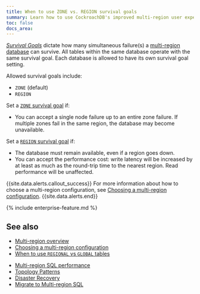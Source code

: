 ```yaml
---
title: When to use ZONE vs. REGION survival goals
summary: Learn how to use CockroachDB's improved multi-region user experience.
toc: false
docs_area: 
---
```


 [_Survival Goals_](multiregion-overview.html#survival-goals) dictate how many simultaneous failure(s) a [multi-region database](multiregion-overview.html) can survive.  All tables within the same database operate with the same survival goal. Each database is allowed to have its own survival goal setting.

Allowed survival goals include:

- `ZONE` (default)
- `REGION`

Set a [`ZONE` survival goal](multiregion-overview.html#surviving-zone-failures) if:

- You can accept a single node failure up to an entire zone failure. If multiple zones fail in the same region, the database may become unavailable.

Set a [`REGION` survival goal](multiregion-overview.html#surviving-region-failures) if:

- The database must remain available, even if a region goes down.
- You can accept the performance cost: write latency will be increased by at least as much as the round-trip time to the nearest region. Read performance will be unaffected.

{{site.data.alerts.callout_success}}
For more information about how to choose a multi-region configuration, see [Choosing a multi-region configuration](choosing-a-multi-region-configuration.html).
{{site.data.alerts.end}}

{% include enterprise-feature.md %}

## See also

+ [Multi-region overview](multiregion-overview.html)
+ [Choosing a multi-region configuration](choosing-a-multi-region-configuration.html)
+ [When to use `REGIONAL` vs `GLOBAL` tables](when-to-use-regional-vs-global-tables.html)
- [Multi-region SQL performance](demo-low-latency-multi-region-deployment.html)
- [Topology Patterns](topology-patterns.html)
- [Disaster Recovery](disaster-recovery.html)
- [Migrate to Multi-region SQL](migrate-to-multiregion-sql.html)
